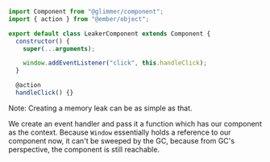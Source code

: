 ```js
import Component from "@glimmer/component";
import { action } from "@ember/object";

export default class LeakerComponent extends Component {
  constructor() {
    super(...arguments);

    window.addEventListener("click", this.handleClick);
  }

  @action
  handleClick() {}
```

Note:
Creating a memory leak can be as simple as that.

We create an event handler and pass it a function which has our component as the context.
Because `Window` essentially holds a reference to our component now, it can't be sweeped by the GC, because from GC's perspective, the component is still reachable.
